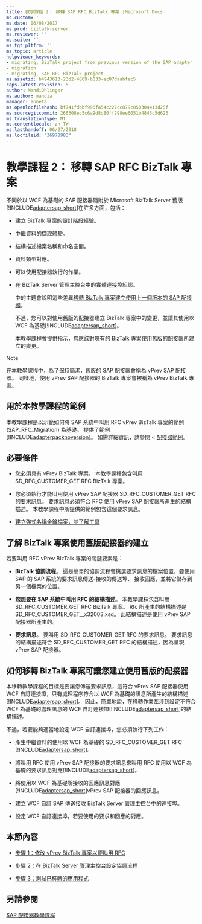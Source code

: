 ```yaml
---
title: 教學課程 2： 移轉 SAP RFC BizTalk 專案 |Microsoft Docs
ms.custom: ''
ms.date: 06/08/2017
ms.prod: biztalk-server
ms.reviewer: ''
ms.suite: ''
ms.tgt_pltfrm: ''
ms.topic: article
helpviewer_keywords:
- migrating, BizTalk project from previous version of the SAP adapter
- migration
- migrating, SAP RFC BizTalk project
ms.assetid: b4943613-23d2-4869-b033-ec07daabfac5
caps.latest.revision: 5
author: MandiOhlinger
ms.author: mandia
manager: anneta
ms.openlocfilehash: bf741fdbbf996fa54c227cc879c850304413d25f
ms.sourcegitcommit: 266308ec5c6a9d8d80ff298ee6051b4843c5d626
ms.translationtype: MT
ms.contentlocale: zh-TW
ms.lasthandoff: 06/27/2018
ms.locfileid: "36978983"
---
```

# <a name="tutorial-2-migrating-an-sap-rfc-biztalk-project"></a>教學課程 2： 移轉 SAP RFC BizTalk 專案
不同於以 WCF 為基礎的 SAP 配接器隨附於 Microsoft BizTalk Server 舊版[!INCLUDE[adaptersap_short](../../includes/adaptersap-short-md.md)]在許多方面，包括：  
  
- 建立 BizTalk 專案的設計階段經驗。  
  
- 中繼資料的擷取體驗。  
  
- 結構描述檔案名稱和命名空間。  
  
- 資料類型對應。  
  
- 可以使用配接器執行的作業。  
  
- 在 BizTalk Server 管理主控台中的實體連接埠組態。  
  
  中的主題會說明這些差異[移轉 BizTalk 專案建立使用上一個版本的 SAP 配接器](http://msdn.microsoft.com/library/a486bac9-8952-43fd-8099-413f1491de37)。  
  
  不過，您可以對使用舊版的配接器建立 BizTalk 專案中的變更，並讓其使用以 WCF 為基礎[!INCLUDE[adaptersap_short](../../includes/adaptersap-short-md.md)]。  
  
  本教學課程會提供指示，您應該對現有的 BizTalk 專案使用舊版的配接器所建立的變更。  
  
> [!NOTE]
>  在本教學課程中，為了保持簡潔，舊版的 SAP 配接器會稱為 vPrev SAP 配接器。 同樣地，使用 vPrev SAP 配接器的 BizTalk 專案會被稱為 vPrev BizTalk 專案。  
  
## <a name="sample-used-for-the-tutorial"></a>用於本教學課程的範例  
 本教學課程是以示範如何將 SAP 系統中叫用 RFC vPrev BizTalk 專案的範例 (SAP_RFC_Migration) 為基礎。 提供了範例[!INCLUDE[adapterpacknoversion](../../includes/adapterpacknoversion-md.md)]。 如需詳細資訊，請參閱 <<c0> [ 配接器範例](../../adapters-and-accelerators/accelerator-rosettanet/adapter-samples.md)。  
  
## <a name="prerequisites"></a>必要條件  
  
-   您必須具有 vPrev BizTalk 專案。 本教學課程包含叫用 SD_RFC_CUSTOMER_GET RFC BizTalk 專案。  
  
-   您必須執行才能叫用使用 vPrev SAP 配接器 SD_RFC_CUSTOMER_GET RFC 的要求訊息。 要求訊息必須符合 RFC 使用 vPrev SAP 配接器所產生的結構描述。 本教學課程中所提供的範例包含這個要求訊息。  
  
-   [建立強式名稱金鑰檔案，並了解工具](../../adapters-and-accelerators/adapter-sap/prerequisites-to-create-sap-applications.md)
  
## <a name="understanding-a-biztalk-project-created-using-the-previous-version-of-the-adapter"></a>了解 BizTalk 專案使用舊版配接器的建立  
 若要叫用 RFC vPrev BizTalk 專案的關鍵要素是：  
  
-   **BizTalk 協調流程**。 這是簡單的協調流程會挑選要求訊息的檔案位置，要使用 SAP 的 SAP 系統的要求訊息傳送-接收的傳送埠、 接收回應，並將它儲存到另一個檔案的位置。  
  
-   **您想要在 SAP 系統中叫用 RFC 的結構描述**。 本教學課程包含叫用 SD_RFC_CUSTOMER_GET RFC BizTalk 專案。 Rfc 所產生的結構描述是 SD_RFC_CUSTOMER_GET__x32003.xsd。 此結構描述是使用 vPrev SAP 配接器所產生的。  
  
-   **要求訊息**。 要叫用 SD_RFC_CUSTOMER_GET RFC 的要求訊息。 要求訊息的結構描述符合 SD_RFC_CUSTOMER_GET RFC 的結構描述，因為呈現 vPrev SAP 配接器。  
  
## <a name="how-to-migrate-a-biztalk-project-created-using-the-previous-version-of-the-adapter"></a>如何移轉 BizTalk 專案可讓您建立使用舊版的配接器  
 本移轉教學課程的目標是要讓您傳送要求訊息，這符合 vPrev SAP 配接器使用 WCF 自訂連接埠，只有處理程序符合以 WCF 為基礎的訊息所產生的結構描述[!INCLUDE[adaptersap_short](../../includes/adaptersap-short-md.md)]。 因此，簡單地說，在移轉作業牽涉到設定不符合 WCF 為基礎的處理訊息的 WCF 自訂連接埠[!INCLUDE[adaptersap_short](../../includes/adaptersap-short-md.md)]的結構描述。  
  
 不過，若要能夠適當地設定 WCF 自訂連接埠，您必須執行下列工作：  
  
- 產生中繼資料的使用以 WCF 為基礎的 SD_RFC_CUSTOMER_GET RFC [!INCLUDE[adaptersap_short](../../includes/adaptersap-short-md.md)]。  
  
- 將叫用 RFC 使用 vPrev SAP 配接器的要求訊息來叫用 RFC 使用以 WCF 為基礎的要求訊息對應[!INCLUDE[adaptersap_short](../../includes/adaptersap-short-md.md)]。  
  
- 將使用以 WCF 為基礎所接收的回應訊息對應[!INCLUDE[adaptersap_short](../../includes/adaptersap-short-md.md)]vPrev SAP 配接器的回應訊息。  
  
- 建立 WCF 自訂 SAP 傳送接收 BizTalk Server 管理主控台中的連接埠。  
  
- 設定 WCF 自訂連接埠，若要使用的要求和回應的對應。  
  
## <a name="in-this-section"></a>本節內容  
  
-   [步驟 1：修改 vPrev BizTalk 專案以便叫用 RFC](../../adapters-and-accelerators/adapter-sap/step-1-modify-the-vprev-biztalk-project-for-invoking-an-rfc.md)  
  
-   [步驟 2：在 BizTalk Server 管理主控台設定協調流程](../../adapters-and-accelerators/adapter-sap/step-2-configure-the-orchestration-in-biztalk-server-administration-console1.md)  
  
-   [步驟 3：測試已移轉的應用程式](../../adapters-and-accelerators/adapter-sap/step-3-test-the-migrated-application6.md)  
  
## <a name="see-also"></a>另請參閱  
 [SAP 配接器教學課程](../../adapters-and-accelerators/adapter-sap/sap-adapter-tutorials.md)